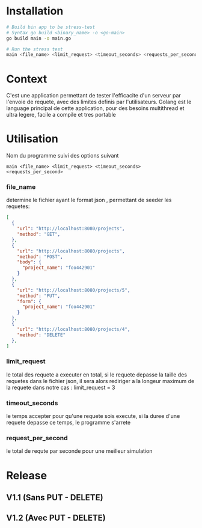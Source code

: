# Installation
```sh
# Build bin app to be stress-test
# Syntax go build <binary_name> -o <go-main>
go build main -o main.go

# Run the stress test
main <file_name> <limit_request> <timeout_seconds> <requests_per_second>

```

# Context
C'est une application permettant de tester l'efficacite d'un serveur par l'envoie de requete, avec des limites definis par l'utilisateurs.
Golang est le language principal de cette application, pour des besoins multithread et ultra legere, facile a compile et tres portable 

# Utilisation
Nom du programme suivi des options suivant
```
main <file_name> <limit_request> <timeout_seconds> <requests_per_second>
```
### file_name 
determine le fichier ayant le format json , permettant de seeder les requetes:
```json
[
  {
    "url": "http://localhost:8080/projects",
    "method": "GET",
  },
  {
    "url": "http://localhost:8080/projects",
    "method": "POST",
    "body": {
      "project_name": "foo442901"
    }
  },
  {
    "url": "http://localhost:8080/projects/5",
    "method": "PUT",
    "form": {
      "project_name": "foo442901"
    }
  },
  {
    "url": "http://localhost:8080/projects/4",
    "method": "DELETE"
  },
]
```

### limit_request
le total des requete a executer en total, si le requete depasse la taille des requetes dans le fichier json, il sera alors rediriger a la longeur maximum de la requete
dans notre cas : limit_request = 3

### timeout_seconds
le temps accepter pour qu'une requete sois execute, si la duree d'une requete depasse ce temps, le programme s'arrete

### request_per_second
le total de requte par seconde pour une meilleur simulation

# Release
## V1.1 (Sans PUT - DELETE)
## V1.2 (Avec PUT - DELETE)

